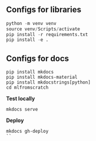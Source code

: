 ## Configs for libraries

```python
python -m venv venv
source venv/Scripts/activate
pip install -r requirements.txt
pip install -e .
```

## Configs for docs

```
pip install mkdocs
pip install mkdocs-material
pip install mkdocstrings[python]
cd mlfromscratch
```

<b>Test locally</b>

```
mkdocs serve
```

<b>Deploy</b>

```
mkdocs gh-deploy
``
```

